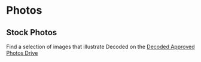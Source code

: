 # Photos

## Stock Photos

Find a selection of images that illustrate Decoded on the [Decoded Approved Photos Drive](https://drive.google.com/drive/folders/1H4zKsVv6LIgTyTH2CUQ8Lnb0zcQIWbLp)
